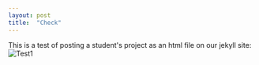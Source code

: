 ```yaml
---
layout: post
title:  "Check"
---
```

This is a test of posting a student's project as an html file on our jekyll site:
![Test1](/assets/STEM7Q1.png)
